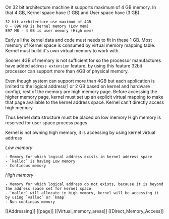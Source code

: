 On 32 bit architecture machine it supports maximum of 4 GB memory. In that 4 GB, Kernel space have (1 GB) and User space have (3 GB).

```
32 bit architecture use maximum of 4GB
0 - 896 MB is kernel memory (Low mem)
897 MB - 4 GB is user memory (High mem)
```


Early all the kernel data and code must needs to fit in these 1 GB. Most memory of Kernel space is consumed by virtual memory mapping table. Kernel must build it's own virtual memory to work with.

Sooner 4GB of memory is not sufficient for so the processor manufactures have added `address extension` feature, by using this feature 32bit processor can support more than 4GB of physical memory.

Even though system can support more than 4GB but each application is limited to the logical address(1 or 2 GB based on kernel and hardware config), rest of the memory are high memory page.  Before accessing the higher memory page, kernel must set up an explicit virtual mapping to make that page available to the kernel address space. Kernel can't directly access high memory

Thus kernel data structure must be placed on low memory
High memory is reserved for user space process pages

Kernel is not owning high memory, it is accessing by using kernel virtual address

*Low memory*

	- Memory for which logical address exists in kernel address space
	- `kalloc` is having Low memory
	- Continous memory

*High memory*

	- Memory for which logical address do not exists, because it is beyond the address space set for kernel space
	- `malloc` will allocate in high memory, kernel will be accessing it by using `valloc` or `kmap`
	- Non continous memory

[[Addressing]]
[[page]]
[[Virtual_memory_areas]]
[[Direct_Memory_Access]]